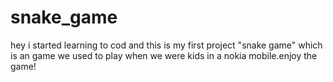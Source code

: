 # snake_game
hey i started learning to cod and this is my first project "snake game" which is an game we used to play when we were kids in a nokia mobile.enjoy the game!
